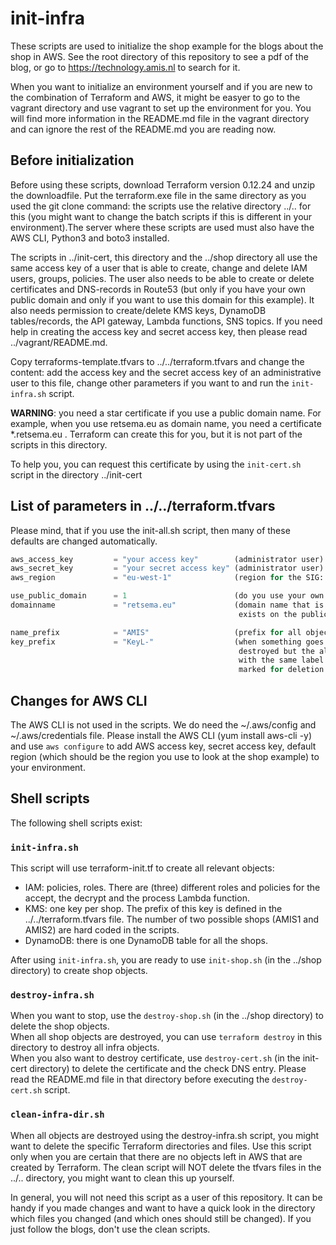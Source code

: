 # init-infra

These scripts are used to initialize the shop example for the blogs about the shop in AWS. See the root
directory of this repository to see a pdf of the blog, or go to https://technology.amis.nl to search for it.

When you want to initialize an environment yourself and if you are new to the combination of Terraform and 
AWS, it might be easyer to go to the vagrant directory and use vagrant to set up the environment for you. 
You will find more information in the README.md file in the vagrant directory and can ignore the rest of 
the README.md you are reading now.

## Before initialization

Before using these scripts, download Terraform version 0.12.24 and unzip the downloadfile. Put the
terraform.exe file in the same directory as you used the git clone command: the scripts use the relative
directory ../.. for this (you might want to change the batch scripts if this is different in your 
environment).The server where these scripts are used must also have the AWS CLI, Python3 and boto3 installed.

The scripts in ../init-cert, this directory and the ../shop directory all use the same access key of a user 
that is able to create, change and delete IAM users, groups, policies. The user also needs to be able 
to create or delete certificates and DNS-records in Route53 (but only if you have your own public domain
and only if you want to use this domain for this example).  It also needs permission to create/delete KMS 
keys, DynamoDB tables/records, the API gateway, Lambda functions, SNS topics. If you need help in creating 
the access key and secret access key, then please read ../vagrant/README.md. 

Copy terraforms-template.tfvars to ../../terraform.tfvars and change the content: add the access key and the
secret access key of an administrative user to this file, change other parameters if you want to and run
the `init-infra.sh` script.

__WARNING__: you need a star certificate if you use a public domain name. For example, when you use 
retsema.eu as domain name, you need a certificate *.retsema.eu . Terraform can create this for you, but it 
is not part of the scripts in this directory.

To help you, you can request this certificate by using the `init-cert.sh` script in the directory 
../init-cert

## List of parameters in ../../terraform.tfvars
Please mind, that if you use the init-all.sh script, then many of these defaults are changed automatically.

``` terraform.tfvars
aws_access_key         = "your access key"        (administrator user)
aws_secret_key         = "your secret access key" (administrator user)
aws_region             = "eu-west-1"              (region for the SIG: pipelines and shops are build in this region)

use_public_domain      = 1                        (do you use your own public domain (1) - or not (0)). 
domainname             = "retsema.eu"             (domain name that is used for the SIG, this should be an external domain name that 
                                                   exists on the public internet).

name_prefix            = "AMIS"                   (prefix for all objects: users, groups, policies, SNS topics, Lambda functions, etc)
key_prefix             = "KeyL-"                  (when something goes wrong with destroying the environment, then the keys are 
                                                   destroyed but the aliases are not disconnected. When you try to create a new key 
                                                   with the same label (f.e. KeyI-AMIS1) then this will fail, even when the key is 
                                                   marked for deletion. See the faq in ../vagrant/faq.pdf how to fix this)
```

## Changes for AWS CLI

The AWS CLI is not used in the scripts. We do need the ~/.aws/config and ~/.aws/credentials file. Please 
install the AWS CLI (yum install aws-cli -y) and use `aws configure` to add AWS access key, secret access key,
default region (which should be the region you use to look at the shop example) to your environment.

## Shell scripts

The following shell scripts exist:

### `init-infra.sh`

This script will use terraform-init.tf to create all relevant objects:
- IAM: policies, roles. There are (three) different roles and policies for the accept, the decrypt and the process Lambda function.
- KMS: one key per shop. The prefix of this key is defined in the ../../terraform.tfvars file. The number of two possible shops (AMIS1 and AMIS2) are hard coded in the scripts.
- DynamoDB: there is one DynamoDB table for all the shops.

After using `init-infra.sh`, you are ready to use `init-shop.sh` (in the ../shop directory) to create shop objects.

### `destroy-infra.sh`

When you want to stop, use the `destroy-shop.sh` (in the ../shop directory) to delete the shop objects.\
When all shop objects are destroyed, you can use `terraform destroy` in this directory to destroy all infra objects. \
When you also want to destroy certificate, use `destroy-cert.sh` (in the init-cert directory) to delete the certificate and the check DNS entry. Please read the README.md file in that directory before executing the `destroy-cert.sh` script.

### `clean-infra-dir.sh`

When all objects are destroyed using the destroy-infra.sh script, you might want to delete the specific
Terraform directories and files. Use this script only when you are certain that there are no objects left in AWS 
that are created by Terraform. The clean script will NOT delete the tfvars files in the ../.. directory, you might 
want to clean this up yourself.

In general, you will not need this script as a user of this repository. It can be handy if you made changes and
want to have a quick look in the directory which files you changed (and which ones should still be changed). If
you just follow the blogs, don't use the clean scripts.

